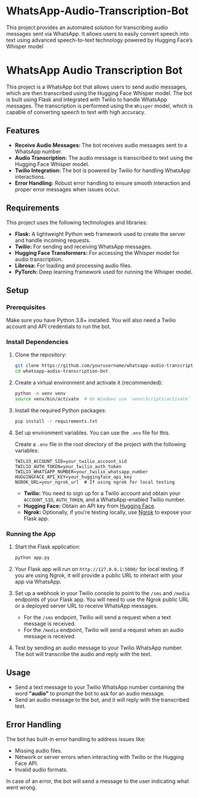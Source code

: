 # WhatsApp-Audio-Transcription-Bot
This project provides an automated solution for transcribing audio messages sent via WhatsApp. It allows users to easily convert speech into text using advanced speech-to-text technology powered by Hugging Face’s Whisper model
# WhatsApp Audio Transcription Bot

This project is a WhatsApp bot that allows users to send audio messages, which are then transcribed using the Hugging Face Whisper model. The bot is built using Flask and integrated with Twilio to handle WhatsApp messages. The transcription is performed using the `Whisper` model, which is capable of converting speech to text with high accuracy.

## Features

- **Receive Audio Messages:** The bot receives audio messages sent to a WhatsApp number.
- **Audio Transcription:** The audio message is transcribed to text using the Hugging Face Whisper model.
- **Twilio Integration:** The bot is powered by Twilio for handling WhatsApp interactions.
- **Error Handling:** Robust error handling to ensure smooth interaction and proper error messages when issues occur.

## Requirements

This project uses the following technologies and libraries:
- **Flask:** A lightweight Python web framework used to create the server and handle incoming requests.
- **Twilio:** For sending and receiving WhatsApp messages.
- **Hugging Face Transformers:** For accessing the Whisper model for audio transcription.
- **Librosa:** For loading and processing audio files.
- **PyTorch:** Deep learning framework used for running the Whisper model.

## Setup

### Prerequisites
Make sure you have Python 3.8+ installed. You will also need a Twilio account and API credentials to run the bot.

### Install Dependencies

1. Clone the repository:

    ```bash
    git clone https://github.com/yourusername/whatsapp-audio-transcription-bot.git
    cd whatsapp-audio-transcription-bot
    ```

2. Create a virtual environment and activate it (recommended):

    ```bash
    python -m venv venv
    source venv/bin/activate  # On Windows use `venv\Scripts\activate`
    ```

3. Install the required Python packages:

    ```bash
    pip install -r requirements.txt
    ```

4. Set up environment variables. You can use the `.env` file for this.

    Create a `.env` file in the root directory of the project with the following variables:

    ```env
    TWILIO_ACCOUNT_SID=your_twilio_account_sid
    TWILIO_AUTH_TOKEN=your_twilio_auth_token
    TWILIO_WHATSAPP_NUMBER=your_twilio_whatsapp_number
    HUGGINGFACE_API_KEY=your_huggingface_api_key
    NGROK_URL=your_ngrok_url  # If using ngrok for local testing
    ```

    - **Twilio:** You need to sign up for a Twilio account and obtain your `ACCOUNT_SID`, `AUTH_TOKEN`, and a WhatsApp-enabled Twilio number.
    - **Hugging Face:** Obtain an API key from [Hugging Face](https://huggingface.co/).
    - **Ngrok:** Optionally, if you're testing locally, use [Ngrok](https://ngrok.com/) to expose your Flask app.

### Running the App

1. Start the Flask application:

    ```bash
    python app.py
    ```

2. Your Flask app will run on `http://127.0.0.1:5000/` for local testing. If you are using Ngrok, it will provide a public URL to interact with your app via WhatsApp.

3. Set up a webhook in your Twilio console to point to the `/sms` and `/media` endpoints of your Flask app. You will need to use the Ngrok public URL or a deployed server URL to receive WhatsApp messages.

    - For the `/sms` endpoint, Twilio will send a request when a text message is received.
    - For the `/media` endpoint, Twilio will send a request when an audio message is received.

4. Test by sending an audio message to your Twilio WhatsApp number. The bot will transcribe the audio and reply with the text.

## Usage

- Send a text message to your Twilio WhatsApp number containing the word **"audio"** to prompt the bot to ask for an audio message.
- Send an audio message to the bot, and it will reply with the transcribed text.

## Error Handling

The bot has built-in error handling to address issues like:
- Missing audio files.
- Network or server errors when interacting with Twilio or the Hugging Face API.
- Invalid audio formats.

In case of an error, the bot will send a message to the user indicating what went wrong.
